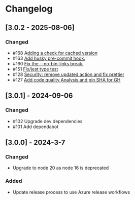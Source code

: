 # Changelog

## [3.0.2 - 2025-08-06]

### Changed

- #168 A[dding a check for cached version](https://github.com/Azure/k8s-bake/pull/168)
- #163 [Add husky pre-commit hook.](https://github.com/Azure/k8s-bake/pull/163)
- #160 [Fix the --no-bin-links break.](https://github.com/Azure/k8s-bake/pull/160)
- #151 [Fix/jest type test](https://github.com/Azure/k8s-bake/pull/151)
- #128 [Security: remove updated action and fix prettier](https://github.com/Azure/k8s-bake/pull/128)
- #127 [Add code quality Analysis and pin SHA for GH](https://github.com/Azure/k8s-bake/pull/127)

## [3.0.1] - 2024-09-06

### Changed

- #102 Upgrade dev dependencies
- #101 Add dependabot

## [3.0.0] - 2024-3-7

### Changed

- Upgrade to node 20 as node 16 is deprecated

### Added

- Update release process to use Azure release workflows
